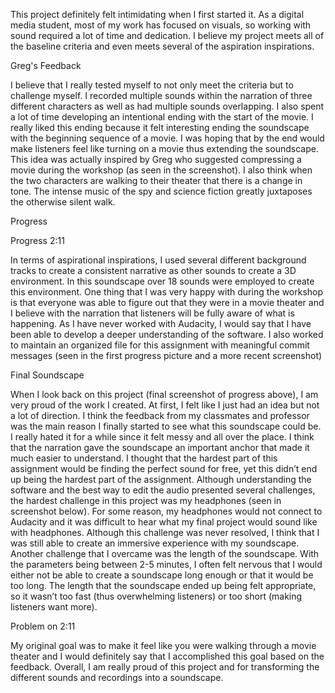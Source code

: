 This project definitely felt intimidating when I first started it. As a digital media student, most of my work has focused on visuals, so working with sound required a lot of time and dedication. I believe my project meets all of the baseline criteria and even meets several of the aspiration inspirations.

Greg's Feedback

I believe that I really tested myself to not only meet the criteria but to challenge myself. I recorded multiple sounds within the narration of three different characters as well as had multiple sounds overlapping. I also spent a lot of time developing an intentional ending with the start of the movie. I really liked this ending because it felt interesting ending the soundscape with the beginning sequence of a movie. I was hoping that by the end would make listeners feel like turning on a movie thus extending the soundscape. This idea was actually inspired by Greg who suggested compressing a movie during the workshop (as seen in the screenshot). I also think when the two characters are walking to their theater that there is a change in tone. The intense music of the spy and science fiction greatly juxtaposes the otherwise silent walk.

Progress

Progress 2:11

In terms of aspirational inspirations, I used several different background tracks to create a consistent narrative as other sounds to create a 3D environment. In this soundscape over 18 sounds were employed to create this environment. One thing that I was very happy with during the workshop is that everyone was able to figure out that they were in a movie theater and I believe with the narration that listeners will be fully aware of what is happening. As I have never worked with Audacity, I would say that I have been able to develop a deeper understanding of the software. I also worked to maintain an organized file for this assignment with meaningful commit messages (seen in the first progress picture and a more recent screenshot)

Final Soundscape

When I look back on this project (final screenshot of progress above), I am very proud of the work I created. At first, I felt like I just had an idea but not a lot of direction. I think the feedback from my classmates and professor was the main reason I finally started to see what this soundscape could be. I really hated it for a while since it felt messy and all over the place. I think that the narration gave the soundscape an important anchor that made it much easier to understand. I thought that the hardest part of this assignment would be finding the perfect sound for free, yet this didn’t end up being the hardest part of the assignment. Although understanding the software and the best way to edit the audio presented several challenges, the hardest challenge in this project was my headphones (seen in screenshot below). For some reason, my headphones would not connect to Audacity and it was difficult to hear what my final project would sound like with headphones. Although this challenge was never resolved, I think that I was still able to create an immersive experience with my soundscape. Another challenge that I overcame was the length of the soundscape. With the parameters being between 2-5 minutes, I often felt nervous that I would either not be able to create a soundscape long enough or that it would be too long. The length that the soundscape ended up being felt appropriate, so it wasn’t too fast (thus overwhelming listeners) or too short (making listeners want more).

Problem on 2:11

My original goal was to make it feel like you were walking through a movie theater and I would definitely say that I accomplished this goal based on the feedback. Overall, I am really proud of this project and for transforming the different sounds and recordings into a soundscape.
